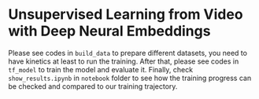 # Unsupervised Learning from Video with Deep Neural Embeddings

Please see codes in `build_data` to prepare different datasets, you need to have kinetics at least to run the training. 
After that, please see codes in `tf_model` to train the model and evaluate it.
Finally, check `show_results.ipynb` in `notebook` folder to see how the training progress can be checked and compared to our training trajectory.
